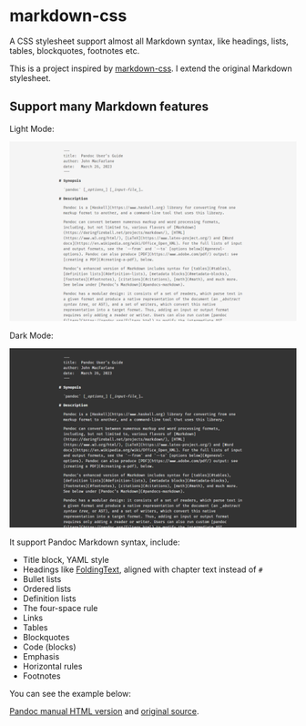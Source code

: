 # markdown-css

A CSS stylesheet support almost all Markdown syntax, like headings, lists, tables, blockquotes, footnotes etc.

This is a project inspired by [markdown-css](https://github.com/mrcoles/markdown-css). I extend the original Markdown stylesheet.

## Support many Markdown features

Light Mode:

![Screenshot: Pandoc Manual](./markdown-css-example.png)

Dark Mode:

![Screenshot: Pandoc Manual](./markdown-css-example-dark-mode.png)

It support Pandoc Markdown syntax, include:

- Title block, YAML style
- Headings like [FoldingText](http://www.foldingtext.com/), aligned with chapter text instead of `#`
- Bullet lists
- Ordered lists
- Definition lists
- The four-space rule
- Links
- Tables
- Blockquotes
- Code (blocks)
- Emphasis
- Horizontal rules
- Footnotes

You can see the example below:

[Pandoc manual HTML version](./markdown-css-example.html) and [original source](https://cdn.jsdelivr.net/gh/jgm/pandoc/MANUAL.txt).
